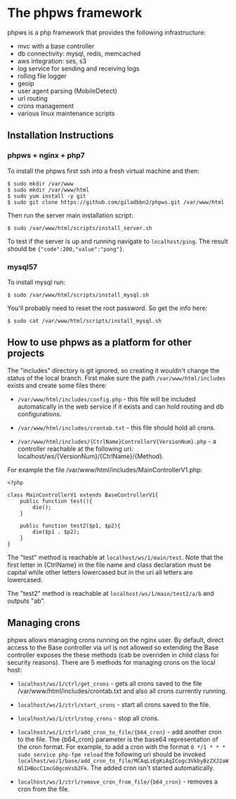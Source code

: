 # The phpws framework

phpws is a php framework that provides the following infrastructure:
* mvc with a base controller
* db connectivity: mysql, redis, memcached
* aws integration: ses, s3
* log service for sending and receiving logs
* rolling file logger
* geoip
* user agent parsing (MobileDetect)
* url routing
* crons management
* various linux maintenance scripts

## Installation Instructions

### phpws + nginx + php7

To install the phpws first ssh into a fresh virtual machine and then:
```
$ sudo mkdir /var/www
$ sudo mkdir /var/www/html
$ sudo yum install -y git
$ sudo git clone https://github.com/giladbbn2/phpws.git /var/www/html
```
Then run the server main installation script:
```
$ sudo /var/www/html/scripts/install_server.sh
```
To test if the server is up and running navigate to `localhost/ping`. The result should
be `{"code":200,"value":"pong"}`.

### mysql57

To install mysql run:
```
$ sudo /var/www/html/scripts/install_mysql.sh
```
You'll probably need to reset the root password. So get the info here:
```
$ sudo cat /var/www/html/scripts/install_mysql.sh
```

## How to use phpws as a platform for other projects

The "includes" directory is git ignored, so creating it wouldn't change the status of the local branch.
First make sure the path `/var/www/html/includes` exists and create some files there:

* `/var/www/html/includes/config.php` - this file will be included automatically in the web service if it exists and can hold
routing and db configurations.

* `/var/www/html/includes/crontab.txt` - this file should hold all crons.

* `/var/www/html/includes/{CtrlName}ControllerV{VersionNum}.php` - a controller reachable at the following uri: localhost/ws/{VersionNum}/{CtrlName}/{Method}.

For example the file /var/www/html/includes/MainControllerV1.php:
```
<?php

class MainControllerV1 extends BaseControllerV1{
    public function test(){
        die();
    }

    public function test2($p1, $p2){
        die($p1 . $p2);
    }
}
```
The "test" method is reachable at `localhost/ws/1/main/test`.
Note that the first letter in {CtrlName} in the file name and class declaration must be capital while other letters lowercased but in the uri all letters are lowercased.

The "test2" method is reachable at `localhost/ws/1/main/test2/a/b` and outputs "ab".

## Managing crons

phpws allows managing crons running on the nginx user. By default, direct access to the Base controller via url is not allowed so extending the Base controller exposes the these methods (cab be overriden in child class for security reasons).
There are 5 methods for managing crons on the local host:
* `localhost/ws/1/ctrl/get_crons` - gets all crons saved to the file /var/www/html/includes/crontab.txt and also all crons currently running.

* `localhost/ws/1/ctrl/start_crons` - start all crons saved to the file.

* `localhost/ws/1/ctrl/stop_crons` - stop all crons.

* `localhost/ws/1/ctrl/add_cron_to_file/{b64_cron}` - add another cron to the file. The {b64_cron} parameter is the base64 representation of the cron format. For example, to add a cron with the format `0 */1 * * * sudo service php-fpm reload` the following uri should be invoked `localhost/ws/1/base/add_cron_to_file/MCAqLzEgKiAqICogc3VkbyBzZXJ2aWNlIHBocC1mcG0gcmVsb2Fk`.
The added cron isn't started automatically.

* `localhost/ws/1/ctrl/remove_cron_from_file/{b64_cron}` - removes a cron from the file.
